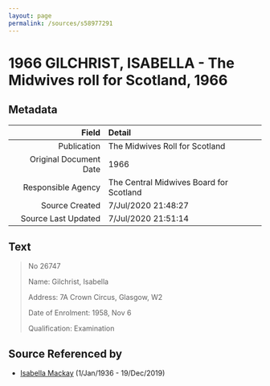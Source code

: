 ```yaml
---
layout: page
permalink: /sources/s58977291
---
```


# 1966 GILCHRIST, ISABELLA - The Midwives roll for Scotland, 1966

## Metadata

Field | Detail
---:|:---
Publication | The Midwives Roll for Scotland
Original Document Date | 1966
Responsible Agency | The Central Midwives Board for Scotland
Source Created | 7/Jul/2020 21:48:27
Source Last Updated | 7/Jul/2020 21:51:14

## Text

> No 26747
>
> Name: Gilchrist, Isabella
>
> Address: 7A Crown Circus, Glasgow, W2
>
> Date of Enrolment: 1958, Nov 6
>
> Qualification: Examination
>

## Source Referenced by

* [Isabella Mackay](../people/@25303611@-isabella-mackay-b1936-1-1-d2019-12-19.md) (1/Jan/1936 - 19/Dec/2019)
